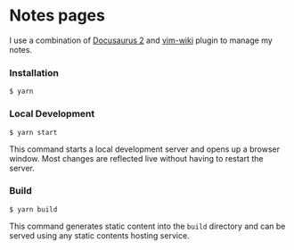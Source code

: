 # Notes pages

I use a combination of [Docusaurus 2](https://docusaurus.io/) and
[vim-wiki](https://github.com/vimwiki/vimwiki) plugin to manage my notes.

### Installation

```
$ yarn
```

### Local Development

```
$ yarn start
```

This command starts a local development server and opens up a browser window. Most changes are reflected live without having to restart the server.

### Build

```
$ yarn build
```

This command generates static content into the `build` directory and can be served using any static contents hosting service.
